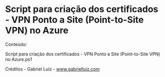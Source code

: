# Script para criação dos certificados - VPN Ponto a Site (Point-to-Site VPN) no Azure

Conteúdo:

Script para criação dos certificados - VPN Ponto a Site (Point-to-Site VPN) no Azure.ps1

Créditos - Gabriel Luiz - www.gabrielluiz.com
